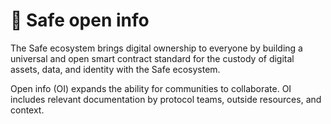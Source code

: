 # 🔰 Safe open info

The Safe ecosystem brings digital ownership to everyone by building a universal and open smart contract standard for the custody of digital assets, data, and identity with the Safe ecosystem.

Open info (OI) expands the ability for communities to collaborate. OI includes relevant documentation by protocol teams, outside resources, and context.
